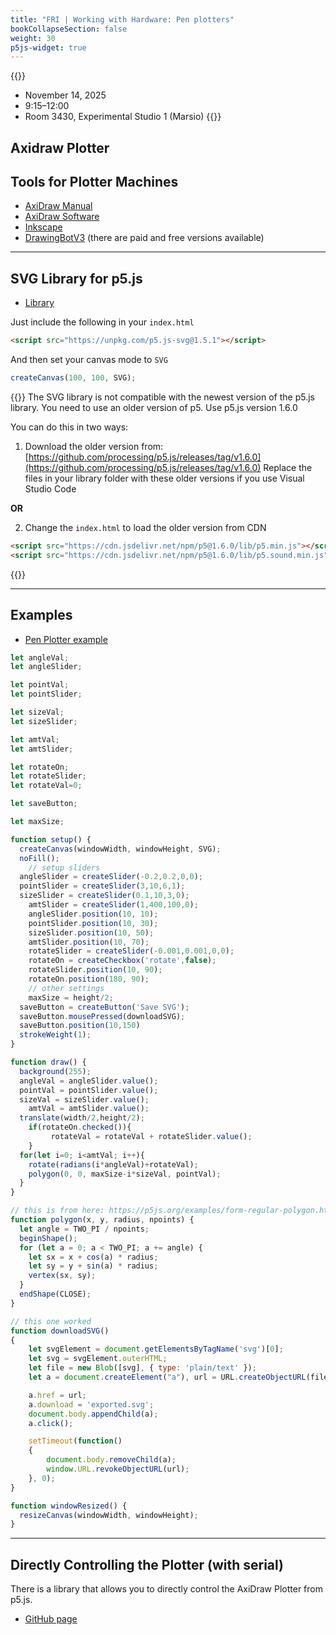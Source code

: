 ```yaml
---
title: "FRI | Working with Hardware: Pen plotters"
bookCollapseSection: false
weight: 30
p5js-widget: true
---
```


{{<hint info>}}
- November 14, 2025
- 9:15–12:00
- Room 3430, Experimental Studio 1 (Marsio)
{{</hint>}}

## Axidraw Plotter

## Tools for Plotter Machines

- [AxiDraw Manual](https://wiki.evilmadscientist.com/AxiDraw_User_Guide)
- [AxiDraw Software](https://wiki.evilmadscientist.com/Axidraw_Software_Installation)
- [Inkscape](https://inkscape.org/)
- [DrawingBotV3](https://drawingbotv3.com/) (there are paid and free versions available)

---

## SVG Library for p5.js

- [Library](https://github.com/zenozeng/p5.js-svg)

Just include the following in your `index.html`

```html
<script src="https://unpkg.com/p5.js-svg@1.5.1"></script>
```

And then set your canvas mode to `SVG`

```js
createCanvas(100, 100, SVG);
```

{{<hint danger>}}
The SVG library is not compatible with the newest version of the p5.js library. You need to use an older version of p5. Use p5.js version 1.6.0

You can do this in two ways:

1. Download the older version from: [https://github.com/processing/p5.js/releases/tag/v1.6.0](https://github.com/processing/p5.js/releases/tag/v1.6.0) Replace the files in your library folder with these older versions if you use Visual Studio Code

**OR**

2. Change the `index.html` to load the older version from CDN

```html
<script src="https://cdn.jsdelivr.net/npm/p5@1.6.0/lib/p5.min.js"></script>
<script src="https://cdn.jsdelivr.net/npm/p5@1.6.0/lib/p5.sound.min.js"></script>
```
{{</hint>}}

---

## Examples

- [Pen Plotter example](https://learn.newmedia.dog/projects/plotter/)

```js
let angleVal;
let angleSlider;

let pointVal;
let pointSlider;

let sizeVal;
let sizeSlider;

let amtVal;
let amtSlider;

let rotateOn;
let rotateSlider;
let rotateVal=0;

let saveButton;

let maxSize;

function setup() {
  createCanvas(windowWidth, windowHeight, SVG);
  noFill();
	// setup sliders
  angleSlider = createSlider(-0.2,0.2,0,0);
  pointSlider = createSlider(3,10,6,1);
  sizeSlider = createSlider(0.1,10,3,0);
	amtSlider = createSlider(1,400,100,0);
	angleSlider.position(10, 10);
	pointSlider.position(10, 30);
	sizeSlider.position(10, 50);
	amtSlider.position(10, 70);
	rotateSlider = createSlider(-0.001,0.001,0,0);
	rotateOn = createCheckbox('rotate',false);
	rotateSlider.position(10, 90);
	rotateOn.position(180, 90);
	// other settings
	maxSize = height/2;
  saveButton = createButton('Save SVG');
  saveButton.mousePressed(downloadSVG);
  saveButton.position(10,150)
  strokeWeight(1);
}

function draw() {
  background(255);
  angleVal = angleSlider.value();
  pointVal = pointSlider.value();
  sizeVal = sizeSlider.value();
	amtVal = amtSlider.value();
  translate(width/2,height/2);
	if(rotateOn.checked()){
		 rotateVal = rotateVal + rotateSlider.value();
	}
  for(let i=0; i<amtVal; i++){
    rotate(radians(i*angleVal)+rotateVal);
    polygon(0, 0, maxSize-i*sizeVal, pointVal);
  }
}

// this is from here: https://p5js.org/examples/form-regular-polygon.html
function polygon(x, y, radius, npoints) {
  let angle = TWO_PI / npoints;
  beginShape();
  for (let a = 0; a < TWO_PI; a += angle) {
    let sx = x + cos(a) * radius;
    let sy = y + sin(a) * radius;
    vertex(sx, sy);
  }
  endShape(CLOSE);
}

// this one worked
function downloadSVG()
{
    let svgElement = document.getElementsByTagName('svg')[0];
    let svg = svgElement.outerHTML;
    let file = new Blob([svg], { type: 'plain/text' });
    let a = document.createElement("a"), url = URL.createObjectURL(file);

    a.href = url;
    a.download = 'exported.svg';    
    document.body.appendChild(a);
    a.click();

    setTimeout(function() 
    {
        document.body.removeChild(a);
        window.URL.revokeObjectURL(url);  
    }, 0); 
}

function windowResized() {
  resizeCanvas(windowWidth, windowHeight);
}

```

---

## Directly Controlling the Plotter (with serial)

There is a library that allows you to directly control the AxiDraw Plotter from p5.js.

- [GitHub page](https://github.com/jmpinit/p5.axidraw)